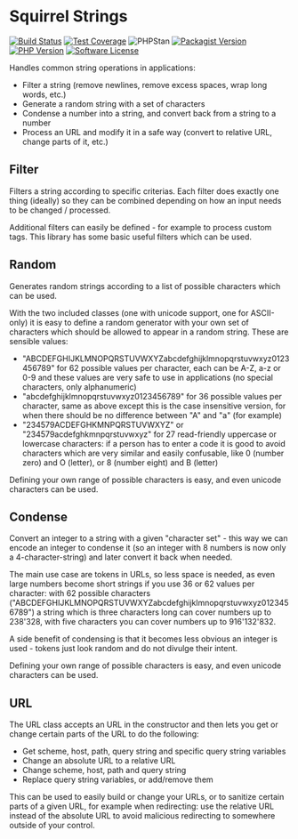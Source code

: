 Squirrel Strings
================

[![Build Status](https://img.shields.io/travis/com/squirrelphp/strings.svg)](https://travis-ci.com/squirrelphp/strings) [![Test Coverage](https://api.codeclimate.com/v1/badges/780aeeff88d9a49b2d2a/test_coverage)](https://codeclimate.com/github/squirrelphp/strings/test_coverage) ![PHPStan](https://img.shields.io/badge/style-level%207-success.svg?style=flat-round&label=phpstan) [![Packagist Version](https://img.shields.io/packagist/v/squirrelphp/strings.svg?style=flat-round)](https://packagist.org/packages/squirrelphp/strings)  [![PHP Version](https://img.shields.io/packagist/php-v/squirrelphp/strings.svg)](https://packagist.org/packages/squirrelphp/strings) [![Software License](https://img.shields.io/badge/license-MIT-success.svg?style=flat-round)](LICENSE)

Handles common string operations in applications:

- Filter a string (remove newlines, remove excess spaces, wrap long words, etc.)
- Generate a random string with a set of characters
- Condense a number into a string, and convert back from a string to a number
- Process an URL and modify it in a safe way (convert to relative URL, change parts of it, etc.)

Filter
------

Filters a string according to specific criterias. Each filter does exactly one thing (ideally) so they can be combined depending on how an input needs to be changed / processed.

Additional filters can easily be defined - for example to process custom tags. This library has some basic useful filters which can be used.

Random
------

Generates random strings according to a list of possible characters which can be used.

With the two included classes (one with unicode support, one for ASCII-only) it is easy to define a random generator with your own set of characters which should be allowed to appear in a random string. These are sensible values:

- "ABCDEFGHIJKLMNOPQRSTUVWXYZabcdefghijklmnopqrstuvwxyz0123456789" for 62 possible values per character, each can be A-Z, a-z or 0-9 and these values are very safe to use in applications (no special characters, only alphanumeric)
- "abcdefghijklmnopqrstuvwxyz0123456789" for 36 possible values per character, same as above except this is the case insensitive version, for when there should be no difference between "A" and "a" (for example)
- "234579ACDEFGHKMNPQRSTUVWXYZ" or "234579acdefghkmnpqrstuvwxyz" for 27 read-friendly uppercase or lowercase characters: if a person has to enter a code it is good to avoid characters which are very similar and easily confusable, like 0 (number zero) and O (letter), or 8 (number eight) and B (letter)

Defining your own range of possible characters is easy, and even unicode characters can be used.

Condense
--------

Convert an integer to a string with a given "character set" - this way we can encode an integer to condense it (so an integer with 8 numbers is now only a 4-character-string) and later convert it back when needed.

The main use case are tokens in URLs, so less space is needed, as even large numbers become short strings if you use 36 or 62 values per character: with 62 possible characters ("ABCDEFGHIJKLMNOPQRSTUVWXYZabcdefghijklmnopqrstuvwxyz0123456789") a string which is three characters long can cover numbers up to 238'328, with five characters you can cover numbers up to 916'132'832.

A side benefit of condensing is that it becomes less obvious an integer is used - tokens just look random and do not divulge their intent. 

Defining your own range of possible characters is easy, and even unicode characters can be used.

URL
---

The URL class accepts an URL in the constructor and then lets you get or change certain parts of the URL to do the following:

- Get scheme, host, path, query string and specific query string variables
- Change an absolute URL to a relative URL
- Change scheme, host, path and query string
- Replace query string variables, or add/remove them

This can be used to easily build or change your URLs, or to sanitize certain parts of a given URL, for example when redirecting: use the relative URL instead of the absolute URL to avoid malicious redirecting to somewhere outside of your control.